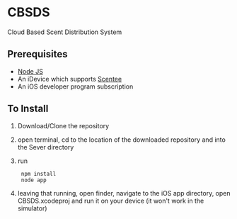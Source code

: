 CBSDS
=====

Cloud Based Scent Distribution System

Prerequisites
---

*	[Node JS](http://nodejs.org)
*	An iDevice which supports [Scentee](http://www.scentee.com)
*	An iOS developer program subscription


To Install
---

1. Download/Clone the repository
2. open terminal, cd to the location of the downloaded repository and into the Sever directory
3. run

		npm install
		node app
		
4. leaving that running, open finder, navigate to the iOS app directory, open CBSDS.xcodeproj and run it on your device (it won't work in the simulator)